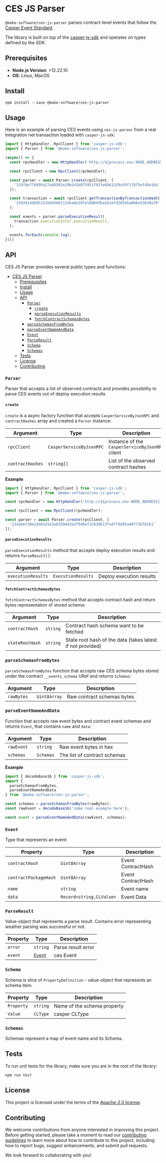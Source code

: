 # CES JS Parser

`@make-software/ces-js-parser` parses contract-level events that follow the [Casper Event Standard](https://github.com/make-software/casper-event-standard).

The library is built on top of the [casper-js-sdk](https://github.com/casper-ecosystem/casper-js-sdk) and operates on types defined by the SDK.

## Prerequisites

- **Node.js Version**: >12.22.10
- **OS**: Linux, MacOS

## Install

`npm install --save @make-software/ces-js-parser`

## Usage

Here is an example of parsing CES events using `ces-js-parser` from a real Integration net transaction loaded with `casper-js-sdk`:

```typescript
import { HttpHandler, RpcClient } from 'casper-js-sdk';
import { Parser } from '@make-software/ces-js-parser';

(async() => {
  const rpcHandler = new HttpHandler('http://${process.env.NODE_ADDRESS}:7777/rpc');

  const rpcClient = new RpcClient(rpcHandler);

  const parser = await Parser.create(rpcClient, [
    '333f0e776995a27ad8502e29b141b875951f92fe6b61329a59f1f875ef48e16a'
  ]);

  const transaction = await rpcClient.getTransactionByTransactionHash(
    '1592814db95151bb9366112dea6e10fe5d8043ba2b1efd28545a0b6e53839a70'
  );

  const events = parser.parseExecutionResult(
    transaction.executionInfo!.executionResult,
  );

  events.forEach(console.log);
})()
```

## API

CES JS Parser provides several public types and functions:

- [CES JS Parser](#ces-js-parser)
  - [Prerequisites](#prerequisites)
  - [Install](#install)
  - [Usage](#usage)
  - [API](#api)
    - [`Parser`](#parser)
      - [`create`](#create)
      - [`parseExecutionResults`](#parseexecutionresults)
      - [`fetchContractSchemasBytes`](#fetchcontractschemasbytes)
    - [`parseSchemasFromBytes`](#parseschemasfrombytes)
    - [`parseEventNameAndData`](#parseeventnameanddata)
    - [`Event`](#event)
    - [`ParseResult`](#parseresult)
    - [`Schema`](#schema)
    - [`Schemas`](#schemas)
  - [Tests](#tests)
  - [License](#license)
  - [Contributing](#contributing)

### `Parser`

Parser that accepts a list of observed contracts and provides possibility to parse CES events out of deploy execution results

#### `create`

`create` is a async factory function that accepts `CasperServiceByJsonRPC` and `contractHashes` array and created a `Parser` instance:

| Argument | Type | Description |
| --- | --- | --- |
| `rpcClient` | `CasperServiceByJsonRPC` | Instance of the `CasperServiceByJsonRPC` client |
| `contractHashes` | `string[]` | List of the observed contract hashes |

**Example**

```typescript
import { HttpHandler, RpcClient } from 'casper-js-sdk';
import { Parser } from '@make-software/ces-js-parser';

const rpcHandler = new HttpHandler('http://${process.env.NODE_ADDRESS}:7777/rpc');

const rpcClient = new RpcClient(rpcHandler);

const parser = await Parser.create(rpcClient, [
  '214a0e730e14501d1e3e03504d3a2f940ef32830b13fa47f9d85a40f73b78161'
]);
```

#### `parseExecutionResults`

`parseExecutionResults` method that accepts deploy execution results and returns `ParseResult[]`:

| Argument           | Type               | Description              |
| ------------------ | ------------------ | ------------------------ |
| `executionResults` | `ExecutionResults` | Deploy execution results |

#### `fetchContractSchemasBytes`

`fetchContractSchemasBytes` method that accepts contract hash and return bytes representation of stored schema:

| Argument | Type | Description |
| --- | --- | --- |
| `contractHash` | `string` | Contract hash schema want to be fetched |
| `stateRootHash` | `string` | State root hash of the data (takes latest if not provided) |

### `parseSchemasFromBytes`

`parseSchemasFromBytes` function that accepts raw CES schema bytes stored under the contract `__events_schema` URef and returns `Schemas`:

| Argument   | Type         | Description                |
| ---------- | ------------ | -------------------------- |
| `rawBytes` | `Uint8Array` | Raw contract schemas bytes |

### `parseEventNameAndData`

Function that accepts raw event bytes and contract event schemas and returns `Event`, that contains `name` and `data`:

| Argument   | Type      | Description                  |
| ---------- | --------- | ---------------------------- |
| `rawEvent` | `string`  | Raw event bytes in hex       |
| `schemas`  | `Schemas` | The list of contract schemas |

**Example**

```typescript
import { decodeBase16 } from 'casper-js-sdk';
import {
  parseSchemasFromBytes,
  parseEventNameAndData
} from '@make-software/ces-js-parser';

const schemas = parseSchemasFromBytes(rawBytes);
const rawEvent = decodeBase16('some real example here');

const event = parseEventNameAndData(rawEvent, schemas);
```

### `Event`

Type that represents an event:

| Property | Type | Description |
| --- | --- | --- |
| `contractHash` | `Uint8Array` | Event ContractHash |
| `contractPackageHash` | `Uint8Array` | Event ContractHash |
| `name` | `string` | Event name |
| `data` | `Record<string,CLValue>` | Event Data |

### `ParseResult`

Value-object that represents a parse result. Contains error representing weather parsing was successful or not.

| Property | Type              | Description        |
| -------- | ----------------- | ------------------ |
| `error`  | `string`          | Parse result error |
| `event`  | [`Event`](#Event) | ces Event          |

### `Schema`

Schema is slice of `PropertyDefinition` - value-object that represents an schema item.

| Property   | Type     | Description                 |
| ---------- | -------- | --------------------------- |
| `Property` | `string` | Name of the schema property |
| `Value`    | `CLType` | casper CLType               |

### `Schemas`

Schemas represent a map of event name and its Schema.

## Tests

To run unit tests for the library, make sure you are in the root of the library:

`npm run test`

## License

This project is licensed under the terms of the [Apache-2.0 license](https://github.com/make-software/ces-js-parser/blob/master/LICENSE).

## Contributing

We welcome contributions from anyone interested in improving this project. Before getting started, please take a moment to read our [contributing guidelines](https://github.com/make-software/ces-js-parser/blob/master/CONTRIBUTING.md) to learn more about how to contribute to this project, including how to report bugs, suggest enhancements, and submit pull requests.

We look forward to collaborating with you!

